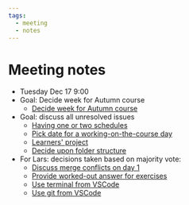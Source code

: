 ```yaml
---
tags:
  - meeting
  - notes
---
```


# Meeting notes

- Tuesday Dec 17 9:00
- Goal: Decide week for Autumn course
    - [Decide week for Autumn course](https://github.com/UPPMAX/programming_formalisms/issues/140)
- Goal: discuss all unresolved issues
    - [Having one or two schedules](https://github.com/UPPMAX/programming_formalisms/issues/85)
    - [Pick date for a working-on-the-course day](https://github.com/UPPMAX/programming_formalisms/issues/96)
    - [Learners' project](https://github.com/UPPMAX/programming_formalisms/issues/123)
    - [Decide upon folder structure](https://github.com/UPPMAX/programming_formalisms/issues/139)
- For Lars: decisions taken based on majority vote:
    - [Discuss merge conflicts on day 1](https://github.com/UPPMAX/programming_formalisms/issues/93)
    - [Provide worked-out answer for exercises](https://github.com/UPPMAX/programming_formalisms/issues/84)
    - [Use terminal from VSCode](https://github.com/UPPMAX/programming_formalisms/issues/83)
    - [Use git from VSCode](https://github.com/UPPMAX/programming_formalisms/issues/82)
